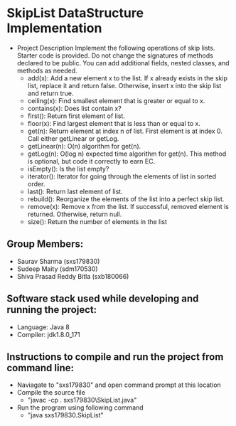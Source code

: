 # **SkipList DataStructure Implementation**
- Project Description
  Implement the following operations of skip lists. Starter code is provided. Do not change the signatures of methods declared to be public. You can add additional fields, nested classes, and methods as needed.
  - add(x): Add a new element x to the list. If x already exists in the skip list,
    replace it and return false.  Otherwise, insert x into the skip list and return true.
  - ceiling(x): Find smallest element that is greater or equal to x.
  - contains(x): Does list contain x?
  - first(): Return first element of list.
  - floor(x): Find largest element that is less than or equal to x.
  - get(n): Return element at index n of list.  First element is at index 0.
    Call either getLinear or getLog.
  - getLinear(n): O(n) algorithm for get(n).
  - getLog(n): O(log n) expected time algorithm for get(n).
    This method is optional, but code it correctly to earn EC.
  - isEmpty(): Is the list empty?
  - iterator(): Iterator for going through the elements of list in sorted order.
  - last(): Return last element of list.
  - rebuild(): Reorganize the elements of the list into a perfect skip list.
  - remove(x): Remove x from the list. If successful, removed element is returned.  Otherwise, return null.
  - size(): Return the number of elements in the list

## **Group Members**:
- Saurav Sharma (sxs179830)
- Sudeep Maity (sdm170530)
- Shiva Prasad Reddy Bitla (sxb180066)

## **Software stack used while developing and running the project**:
- Language: Java 8
- Compiler: jdk1.8.0_171

## **Instructions to compile and run the project from command line**:
- Naviagate to "sxs179830" and open command prompt at this location
- Compile the source file 
   - "javac -cp . sxs179830\SkipList.java"
- Run the program using following command
   - "java sxs179830.SkipList"
